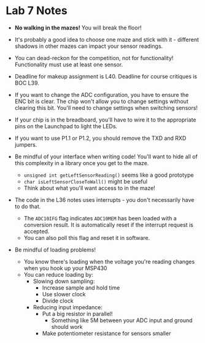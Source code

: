 # Lab 7 Notes

- **No walking in the mazes!**  You will break the floor!

- It's probably a good idea to choose one maze and stick with it - different shadows in other mazes can impact your sensor readings.

- You can dead-reckon for the competition, not for functionality!  Functionality must use at least one sensor.
- Deadline for makeup assignment is L40.  Deadline for course critiques is BOC L39.

- If you want to change the ADC configuration, you have to ensure the ENC bit is clear.  The chip won't allow you to change settings without clearing this bit.  You'll need to change settings when switching sensors!
- If your chip is in the breadboard, you'll have to wire it to the appropriate pins on the Launchpad to light the LEDs.
- If you want to use P1.1 or P1.2, you should remove the TXD and RXD jumpers.

- Be mindful of your interface when writing code!  You'll want to hide all of this complexity in a library once you get to the maze.
  - `unsigned int getLeftSensorReading()` seems like a good prototype
  - `char isLeftSensorCloseToWall()` might be useful
  - Think about what you'll want access to in the maze!

- The code in the L36 notes uses interrupts - you don't necessarily have to do that.
  - The `ADC10IFG` flag indicates `ADC10MEM` has been loaded with a conversion result.  It is automatically reset if the interrupt request is accepted.
  - You can also poll this flag and reset it in software.

- Be mindful of loading problems!
  - You know there's loading when the voltage you're reading changes when you hook up your MSP430
  - You can reduce loading by:
    - Slowing down sampling:
      - Increase sample and hold time
      - Use slower clock
      - Divide clock
    - Reducing input impedance:
      - Put a big resistor in parallel!
        - Something like 5M between your ADC input and ground should work
      - Make potentiometer resistance for sensors smaller
